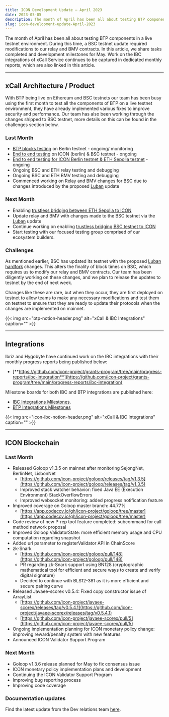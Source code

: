 ```yaml
---
title: ICON Development Update – April 2023
date: 2023-05-05
description: The month of April has been all about testing BTP components in a live testnet environment. During this time, a BSC testnet update required modifications to our relay and BMV contracts. In this article, we share tasks completed and development milestones for May.
slug: icon-development-update-April-2023
---
```


The month of April has been all about testing BTP components in a live testnet environment. During this time, a BSC testnet update required modifications to our relay and BMV contracts. In this article, we share tasks completed and development milestones for May. Work on the IBC integrations of xCall Service continues to be captured in dedicated monthly reports, which are also linked in this article.

------

## xCall Architecture / Product

With BTP being live on Ethereum and BSC testnets our team has been busy using the first month to test all the components of BTP on a live testnet environment, they have already implemented various fixes to improve security and performance. Our team has also been working through the changes shipped to BSC testnet, more details on this can be found in the challenges section below.

### Last Month

- [BTP blocks testing](https://www.notion.so/dd55ff14b0dc46e28feecc9bebbb187b) on Berlin testnet - ongoing/ monitoring
- [End to end testing](https://www.notion.so/10fc5892f3e8497493a02ad2ff32e909) on ICON (berlin) & BSC testnet - ongoing
- [End to end testing for ICON Berlin testnet & ETH Sepolia testnet](https://www.notion.so/End-to-end-testing-for-ICON-Berlin-testnet-eth-Sepolia-testnet-fe184f9a2f244a70af320b211bf1cbaf) - ongoing
- Ongoing BSC and ETH relay testing and debugging
- Ongoing BSC and ETH BMV testing and debugging
- Commenced working on Relay and BMV changes for BSC due to changes introduced by the proposed [Luban](https://forum.bnbchain.org/t/bnb-smart-chain-testnet-luban-upgrade-announcement/1331) update

### Next Month

- Enabling [trustless bridging between ETH Sepolia to ICON](https://www.notion.so/End-to-end-testing-for-ICON-Berlin-testnet-eth-Sepolia-testnet-fe184f9a2f244a70af320b211bf1cbaf)
- Update relay and BMV with changes made to the BSC testnet via the [Luban](https://forum.bnbchain.org/t/bnb-smart-chain-testnet-luban-upgrade-announcement/1331) update
- Continue working on enabling [trustless bridging BSC testnet to ICON](https://www.notion.so/5ee229d9017746c5b5ec1d0fc07321c6)
- Start testing with our focused testing group comprised of our ecosystem builders.

### Challenges

As mentioned earlier, BSC has updated its testnet with the proposed [Luban hardfork](https://forum.bnbchain.org/t/bnb-smart-chain-testnet-luban-upgrade-announcement/1331) changes. This alters the finality of block times on BSC, which requires us to modify our relay and BMV contracts. Our team has been diligently working on these changes, and we plan to release the updates to testnet by the end of next week.

Changes like these are rare, but when they occur, they are first deployed on testnet to allow teams to make any necessary modifications and test them on testnet to ensure that they are ready to update their protocols when the changes are implemented on mainnet.

{{< img src="btp-notion-header.png" alt="xCall & IBC Integrations" caption="" >}}

------

## Integrations

Ibriz and Hygobyte have continued work on the IBC integrations with their monthly progress reports being published below:

- [**https://github.com/icon-project/grants-program/tree/main/progress-reports/ibc-integration**](https://github.com/icon-project/grants-program/tree/main/progress-reports/ibc-integration)

Milestone boards for both IBC and BTP integrations are published here:

- [IBC Integrations Milestones](https://www.notion.so/IBC-Integrations-Milestones-66221606c1464911be07c4ae73813578).
- [BTP Integrations Milestones](https://www.notion.so/BTP-Milestones-78dbe0023a0144ba9c53db9558ac7cf5)

{{< img src="icon-ibc-notion-header.png" alt="xCall & IBC Integrations" caption="" >}}

------

## ICON Blockchain

### Last Month

- Released Goloop v1.3.5 on mainnet after monitoring SejongNet, BerlinNet, LisbonNet
    - [https://github.com/icon-project/goloop/releases/tag/v1.3.5](https://github.com/icon-project/goloop/releases/tag/v1.3.5)
    - Improved stack watcher behavior: fixed Java EE (Execution Environment) StackOverflowErrors
    - Improved websocket monitoring: added progress notification feature
- Improved coverage on Goloop master branch: 44.77%
    - [https://app.codecov.io/gh/icon-project/goloop/tree/master](https://app.codecov.io/gh/icon-project/goloop/tree/master)
- Code review of new P-rep tool feature completed: subcommand for call method network proposal
- Improved Goloop ValidatorState: more efficient memory usage and CPU computation regarding snapshot
- Added url parameter to registerValidator API in ChainScore
- zk-Snark
    - [https://github.com/icon-project/goloop/pull/148](https://github.com/icon-project/goloop/pull/148)
    - PR regarding zk-Snark support using BN128 (cryptographic mathematical tool for efficient and secure ways to create and verify digital signature)
    - Decided to continue with BLS12-381 as it is more efficient and secure pairing curve
- Released Javaee-scorex v0.5.4: Fixed copy constructor issue of ArrayList
    - [https://github.com/icon-project/javaee-scorex/releases/tag/v0.5.4.1](https://github.com/icon-project/javaee-scorex/releases/tag/v0.5.4.1)
    - [https://github.com/icon-project/javaee-scorex/pull/5](https://github.com/icon-project/javaee-scorex/pull/5)
- Ongoing implementation planning for ICON monetary policy change: improving reward/penalty system with new features
- Announced ICON Validator Support Program

### Next Month

- Goloop v1.3.6 release planned for May to fix consensus issue
- ICON monetary policy implementation plans and development
- Continuing the ICON Validator Support Program
- Improving bug reporting process
- Improving code coverage

### Documentation updates

Find the latest update from the Dev relations team [here](https://github.com/icon-project/grants-program/blob/main/progress-reports/developer-relations/developer-relations-support-progress-report-mar-2023.md).